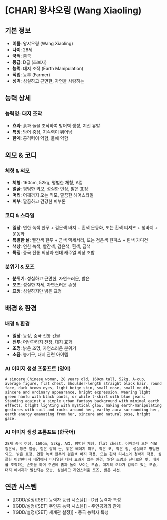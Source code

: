 # [CHAR] 왕샤오링 (Wang Xiaoling)

## 기본 정보
- **이름**: 왕샤오링 (Wang Xiaoling)
- **나이**: 28세
- **국적**: 중국
- **등급**: D급 (초보자)
- **능력**: 대지 조작 (Earth Manipulation)
- **직업**: 농부 (Farmer)
- **성격**: 성실하고 근면한, 자연을 사랑하는

## 능력 상세
### 능력명: 대지 조작
- **효과**: 흙과 돌을 조작하여 방어벽 생성, 지진 유발
- **특징**: 방어 중심, 지속력이 뛰어남
- **한계**: 공격력이 약함, 물에 약함

## 외모 & 코디
### 체형 & 외모
- **체형**: 160cm, 52kg, 평범한 체형, A컵
- **얼굴**: 평범한 외모, 성실한 인상, 밝은 표정
- **머리**: 어깨까지 오는 직모, 깔끔한 헤어스타일
- **피부**: 깔끔하고 건강한 피부톤

### 코디 & 스타일
- **일상**: 연한 녹색 한푸 + 검은색 바지 + 흰색 운동화, 또는 흰색 티셔츠 + 청바지 + 운동화
- **특별한 날**: 빨간색 한푸 + 금색 액세서리, 또는 검은색 원피스 + 흰색 가디건
- **색상**: 연한 녹색, 빨간색, 검은색, 흰색, 금색
- **특징**: 중국 전통 의상과 현대 캐주얼 의상 조합

### 분위기 & 포즈
- **분위기**: 성실하고 근면한, 자연스러운, 밝은
- **포즈**: 성실한 자세, 자연스러운 손짓
- **표정**: 성실하지만 밝은 표정

## 배경 & 환경
### 배경 & 환경
- **일상**: 농장, 중국 전통 건물
- **전투**: 어반판타지 전장, 대지 효과
- **조명**: 밝은 조명, 자연스러운 분위기
- **소품**: 농기구, 대지 관련 아이템

### AI 이미지 생성 프롬프트 (영어)
```
A sincere Chinese woman, 28 years old, 160cm tall, 52kg, A-cup, average figure, flat chest. Shoulder-length straight black hair, round face, dark brown eyes, light beige skin, small nose, small mouth, sincere and ordinary appearance, bright expression. Wearing light green hanfu with black pants, or white t-shirt with blue jeans. Standing against a simple urban fantasy background with minimal earth effects, bright lighting with mystical glow, making earth-manipulating gestures with soil and rocks around her, earthy aura surrounding her, earth energy emanating from her, sincere and natural pose, bright gaze.
```

### AI 이미지 생성 프롬프트 (한국어)
```
28세 중국 여성, 160cm, 52kg, A컵, 평범한 체형, flat chest. 어깨까지 오는 직모 검은색, 둥근 얼굴, 짙은 갈색 눈, 밝은 베이지 피부, 작은 코, 작은 입, 성실하고 평범한 외모, 밝은 표정. 연한 녹색 한푸와 검은색 바지 착용, 또는 흰색 티셔츠와 청바지 착용. 심플한 어반판타지 배경에서 미니멀한 대지 효과가 있는 환경, 밝은 조명과 신비로운 빛, 대지를 조작하는 손짓을 하며 주변에 흙과 돌이 보이는 모습, 대지의 오라가 감싸고 있는 모습, 대지 에너지가 발산되는 모습, 성실하고 자연스러운 포즈, 밝은 시선.
```

## 연관 시스템
- [[GDD/설정/[SET] 능력자 등급 시스템]] - D급 능력자 특성
- [[GDD/설정/[SET] 주인공 능력 시스템]] - 주인공과의 관계
- [[GDD/설정/[SET] 세계관 설정]] - 중국 능력자 특성
